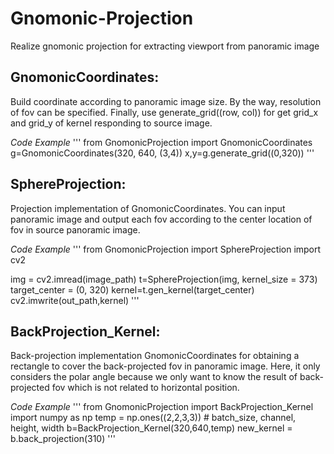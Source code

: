 # Gnomonic-Projection
Realize gnomonic projection for extracting viewport from panoramic image

## GnomonicCoordinates:
Build coordinate according to panoramic image size. By the way, resolution of fov can be specified. Finally, use generate_grid((row, col)) for get grid_x and grid_y of kernel responding to source image.

*Code Example*
'''
from GnomonicProjection import GnomonicCoordinates
g=GnomonicCoordinates(320, 640, (3,4))
x,y=g.generate_grid((0,320))
'''

## SphereProjection:
Projection implementation of GnomonicCoordinates. You can input panoramic image and output each fov according to the center location of fov in source panoramic image.

*Code Example*
'''
from GnomonicProjection import SphereProjection
import cv2

img = cv2.imread(image_path)
t=SphereProjection(img, kernel_size = 373)
target_center = (0, 320)
kernel=t.gen_kernel(target_center)
cv2.imwrite(out_path,kernel)
'''

## BackProjection_Kernel:
Back-projection implementation GnomonicCoordinates for obtaining a rectangle to cover the back-projected fov in panoramic image. Here, it only considers the polar angle because we only want to know the result of back-projected fov which is not related to horizontal position.

*Code Example*
'''
from GnomonicProjection import BackProjection_Kernel
import numpy as np
temp = np.ones((2,2,3,3)) # batch_size, channel, height, width
b=BackProjection_Kernel(320,640,temp)
new_kernel = b.back_projection(310)
'''
